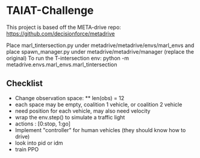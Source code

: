 # TAIAT-Challenge

This project is based off the META-drive repo: https://github.com/decisionforce/metadrive

Place marl_tintersection.py under metadrive/metadrive/envs/marl_envs and place spawn_manager.py under metadrive/metadrive/manager (replace the original)
To run the T-intersection env: python -m metadrive.envs.marl_envs.marl_tintersection 


## Checklist
* Change observation space:
  ** len(obs) = 12 
 * each space may be empty, coalition 1 vehicle, or coalition 2 vehicle
 * need position for each vehicle, may also need velocity
* wrap the env.step() to simulate a traffic light
 * actions : [0:stop, 1:go]
* Implement "controller" for human vehicles (they should know how to drive)
 * look into pid or idm 
* train PPO 
